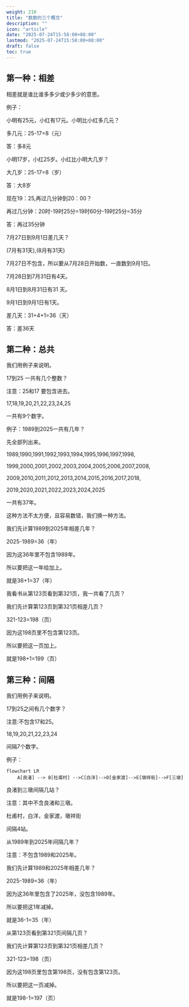 ```yaml
---
weight: 210
title: "数数的三个概念"
description: ""
icon: "article"
date: "2025-07-24T15:58:00+08:00"
lastmod: "2025-07-24T15:58:00+08:00"
draft: false
toc: true
---
```




## 第一种：相差

相差就是谁比谁多多少或少多少的意思。

例子：

小明有25元，小红有17元。小明比小红多几元？

多几元：25-17=8（元）

答：多8元



小明17岁，小红25岁。小红比小明大几岁？

大几岁：25-17=8（岁）

答：大8岁

现在19：25,再过几分钟到20：00？

再过几分钟：20时-19时25分=19时60分-19时25分=35分

答：再过35分钟



7月27日到9月1日差几天？

(7月有31天),(8月有31天)

7月27日不包含，所以要从7月28日开始数，一直数到9月1日。

7月28日到7月31日有4天。

8月1日到8月31日有31 天。

9月1日到9月1日有1天。

差几天：31+4+1=36（天）

答：差36天







## 第二种：总共

我们用例子来说明。

17到25 一共有几个整数？

注意：25和17 要包含进去。

17,18,19,20,21,22,23,24,25

一共有9个数字。

例子：1989到2025一共有几年？

先全部列出来。

1989,1990,1991,1992,1993,1994,1995,1996,1997,1998,

1999,2000,2001,2002,2003,2004,2005,2006,2007,2008,

2009,2010,2011,2012,2013,2014,2015,2016,2017,2018,

2019,2020,2021,2022,2023,2024,2025

一共有37年。

这种方法不太方便，且容易数错，我们换一种方法。

我们先计算1989到2025年相差几年？

2025-1989=36（年）

因为这36年里不包含1989年。

所以要把这一年给加上。

就是36+1=37（年）



我看书从第123页看到第321页，我一共看了几页？

我们先计算第123页到第321页相差几页？

321-123=198（页）

因为这198页里不包含第123页。

所以要把这一页加上。

就是198+1=199（页）







## 第三种：间隔

我们用例子来说明。

17到25之间有几个数字？

注意:不包含17和25。

18,19,20,21,22,23,24

间隔7个数字。

例子：

```mermaid
flowchart LR
	A[良渚] --> B[杜甫村] -->C[白洋]-->D[金家渡]-->E[墩祥街]-->F[三墩]
```



良渚到三墩间隔几站？

注意：其中不含良渚和三墩。

杜甫村，白洋，金家渡，墩祥街

间隔4站。



从1989年到2025年间隔几年？

注意：不包含1989和2025年。

我们先计算1989和2025年相差几年？

2025-1989=36（年）

因为这36年里包含了2025年，没包含1989年。

所以要把这1年减掉。

就是36-1=35（年）



从第123页看到第321页间隔几页？

我们先计算第123页到第321页相差几页？

321-123=198（页）

因为这198页里包含第198页，没有包含第123页。

所以要把这一页减掉。

就是198-1=197（页）
